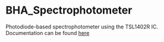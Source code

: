 # BHA_Spectrophotometer

Photodiode-based spectrophotometer using the TSL1402R IC.
Documentation can be found [here](http://biohackacademy.github.io/biofactory/class/7-spectrometer/)
